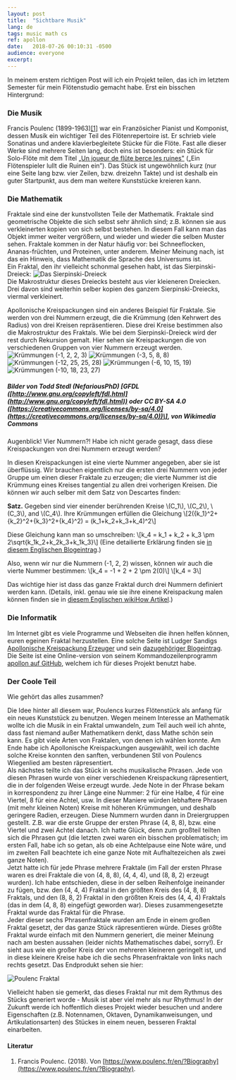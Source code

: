 ```yaml
---
layout:	post
title:	"Sichtbare Musik"
lang: de
tags: music math cs
ref: apollon
date:	2018-07-26 00:10:31 -0500
audience: everyone
excerpt:
---
```

In meinem erstem richtigen Post will ich ein Projekt teilen, das ich im letztem Semester für mein Flötenstudio gemacht habe. Erst ein bisschen Hintergrund:

### Die Musik
Francis Poulenc (1899-1963)[\[1\]](#references) war ein Französicher Pianist und Komponist, dessen Musik ein wichtiger Teil des Flötenrepertoire ist. Er schrieb viele Sonatinas und andere klavierbegleitete Stücke für die Flöte. Fast alle dieser Werke sind mehrere Seiten lang, doch eins ist besonders: ein Stück für Solo-Flöte mit dem Titel [„Un joueur de flûte berce les ruines"](../../../files/Poulenc.pdf) („Ein Flötenspieler lullt die Ruinen ein”). Das Stück ist ungewöhnlich kurz (nur eine Seite lang bzw. vier Zeilen, bzw. dreizehn Takte) und ist deshalb ein guter Startpunkt, aus dem man weitere Kunststücke kreieren kann.

### Die Mathematik 
Fraktale sind eine der kunstvollsten Teile der Mathematik. Fraktale sind geometrische Objekte die sich selbst sehr ähnlich sind; z.B. können sie aus verkleinerten kopien von sich selbst bestehen. In diesem Fall kann man das Objekt immer weiter vergrößern, und wieder und wieder die selben Muster sehen. Fraktale kommen in der Natur häufig vor: bei Schneeflocken, Ananas-früchten, und Proteinen, unter anderem. Meiner Meinung nach, ist das ein Hinweis, dass Mathematik die Sprache des Universums ist.  
Ein Fraktal, den ihr vielleicht schonmal gesehen habt, ist das Sierpinski-Dreieck:
![Das Sierpinski-Dreieck](../../../files/sierpinski.png)  
Die Makrostruktur dieses Dreiecks besteht aus vier kleieneren Dreiecken. Drei davon sind weiterhin selber kopien des ganzem Sierpinski-Dreiecks, viermal verkleinert. 

Apollonische Kreispackungen sind ein anderes Beispiel für Fraktale. Sie werden von drei Nummern erzeugt, die die Krümmung (den Kehrwert des Radius) von drei Kreisen repräsentieren. Diese drei Kreise bestimmen also die Makrostruktur des Fraktals. Wie bei dem Sierpinski-Dreieck wird der rest durch Rekursion gemalt. Hier sehen sie Kreispackungen die von verschiedenen Gruppen von vier Nummern erzeugt werden.  
![Krümmungen (-1, 2, 2, 3)](../../../files/apollon1_2_2_3.png "Kreispackung mit Krümmungen (-1, 2, 2, 3) erzeugt") ![Krümmungen (-3, 5, 8, 8)](../../../files/apollon3_5_8_8.png "Kreispackung mit Krümmungen (-3, 5, 8, 8) erzeugt") ![Krümmungen (-12, 25, 25, 28)](../../../files/apollon12_25_25_28.png "Kreispackung mit Krümmungen (-12, 25, 25, 28) erzeugt") ![Krümmungen (-6, 10, 15, 19)](../../../files/apollon6_10_15_19.png "Kreispackung mit Krümmungen (-6, 10, 15, 19) erzeugt") ![Krümmungen (-10, 18, 23, 27)](../../../files/apollon10_18_23_27.png "Kreispackung mit Krümmungen (-10, 18, 23, 27) erzeugt")
##### _Bilder von Todd Stedl (NefariousPhD) \[GFDL ([http://www.gnu.org/copyleft/fdl.html](http://www.gnu.org/copyleft/fdl.html)) oder CC BY-SA 4.0 ([https://creativecommons.org/licenses/by-sa/4.0](https://creativecommons.org/licenses/by-sa/4.0))\], von Wikimedia Commons_

Augenblick! Vier Nummern?! Habe ich nicht gerade gesagt, dass diese Kreispackungen von drei Nummern erzeugt werden?  
 
In diesen Kreispackungen ist eine vierte Nummer angegeben, aber sie ist überflüssig. Wir brauchen eigentlich nur die ersten drei Nummern von jeder Gruppe um einen dieser Fraktale zu erzeugen; die vierte Nummer ist die Krümmung eines Kreises tangential zu allen drei vorherigen Kreisen. Die können wir auch selber mit dem Satz von Descartes finden:

**Satz.** Gegeben sind vier einender berührenden Kreise \\(C_1\\), \\(C_2\\), \\(C_3\\), and \\(C_4\\). Ihre Krümmungen erfüllen die Gleichung
\\[2({k_1}^2+{k_2}^2+{k_3}^2+{k_4}^2) = (k_1+k_2+k_3+k_4)^2\\]

Diese Gleichung kann man so umschreiben:
\\[k_4 = k_1 + k_2 + k_3 \pm 2\sqrt{k_1k_2+k_2k_3+k_1k_3}\\]
(Eine detailierte Erklärung finden sie [in diesem Englischen Blogeintrag](https://euler.genepeer.com/from-herons-formula-to-descartes-circle-theorem).)  

Also, wenn wir nur die Nummern (-1, 2, 2) wissen, können wir auch die vierte Nummer bestimmen:
\\[k_4 = -1 + 2 + 2 \\pm 2(0)\\]
\\[k_4 = 3\\]

Das wichtige hier ist dass das ganze Fraktal durch drei Nummern definiert werden kann. (Details, inkl. genau wie sie ihre einene Kreispackung malen können finden sie in [diesem Englischen wikiHow Artikel](https://www.wikihow.com/Create-an-Apollonian-Gasket).)

### Die Informatik
Im Internet gibt es viele Programme und Webseiten die ihnen helfen können, euren egeinen Fraktal herzustellen. Eine solche Seite ist Ludger Sandigs [Apollonische Kreispackung Erzeuger](http://lsandig.org/cgi-bin/apollon/index.cgi) und sein [dazugehöriger Blogeintrag](https://lsandig.org/blog/2014/08/apollon-python/). Die Seite ist eine Online-version von seinem Kommandozeilenprogramm [apollon auf GitHub](https://github.com/lsandig/apollon), welchem ich für dieses Projekt benutzt habe.

### Der Coole Teil
Wie gehört das alles zusammen?

Die Idee hinter all diesem war, Poulencs kurzes Flötenstück als anfang für ein neues Kunststück zu benutzen. Wegen meinem Interesse an Mathematik wollte ich die Musik in ein Fraktal umwandeln, zum Teil auch weil ich ahnte, dass fast niemand außer Mathematikern denkt, dass Mathe schön sein kann.
Es gibt viele Arten von Fraktalen, von denen ich wählen konnte. Am Ende habe ich Apollonische Kreispackungen ausgewählt, weil ich dachte solche Kreise konnten den sanften, verbundenen Stil von Poulencs Wiegenlied am besten räpresentiert.   
Als nächstes teilte ich das Stück in sechs musikalische Phrasen. Jede von diesen Phrasen wurde von einer verschiedenen Kreispackung räpresentiert, die in der folgenden Weise erzeugt wurde. Jede Note in der Phrase bekam in korrespondenz zu ihrer Länge eine Nummer: 2 für eine Halbe, 4 für eine Viertel, 8 für eine Achtel, usw. In dieser Maniere würden lebhaftere Phrasen (mit mehr kleinen Noten) Kreise mit höheren Krümmungen, und deshalb geringere Radien, erzeugen. Diese Nummern wurden dann in Dreiergruppen gestellt. Z.B. war die erste Gruppe der ersten Phrase (4, 8, 8), bzw. eine Viertel und zwei Achtel danach. Ich hatte Glück, denn zum großteil teilten sich die Phrasen gut (die letzten zwei waren ein bisschen problematisch; im ersten Fall, habe ich so getan, als ob eine Achtelpause eine Note wäre, und im zweiten Fall beachtete ich eine ganze Note mit Aufhaltezeichen als zwei ganze Noten).  
Jetzt hatte ich für jede Phrase mehrere Fraktale (im Fall der ersten Phrase waren es drei Fraktale die von (4, 8, 8), (4, 4, 4), und (8, 8, 2) erzeugt wurden). Ich habe entschieden, diese in der selben Reihenfolge ineinander zu fügen, bzw. den (4, 4, 4) Fraktal in den größten Kreis des (4, 8, 8) Fraktals, und den (8, 8, 2) Fraktal in den größten Kreis des (4, 4, 4) Fraktals (das in dem (4, 8, 8) eingefügt geworden war). Dieses zusammengesetzte Fraktal wurde das Fraktal für die Phrase.  
Jeder dieser sechs Phrasenfraktale wurden am Ende in einem großen Fraktal gesetzt, der das ganze Stück räpresentieren würde. Dieses größte Fraktal wurde einfach mit den Nummern generiert, die meiner Meinung nach am besten aussahen (leider nichts Mathematisches dabei, sorry!). Er sieht aus wie ein großer Kreis der von mehreren kleineren geringelt ist, und in diese kleinere Kreise habe ich die sechs Phrasenfraktale von links nach rechts gesetzt. Das Endprodukt sehen sie hier:   

![Poulenc Fraktal](../../../files/poulenc-gasket.jpg)  

Vielleicht haben sie gemerkt, das dieses Fraktal nur mit dem Rythmus des Stücks generiert worde - Musik ist aber viel mehr als nur Rhythmus! In der Zukunft werde ich hoffentlich dieses Projekt wieder besuchen und andere Eigenschaften (z.B. Notennamen, Oktaven, Dynamikanweisungen, und Artikulationsarten) des Stückes in einem neuen, besseren Fraktal einarbeiten.

#### Literatur
1. Francis Poulenc. (2018). Von [https://www.poulenc.fr/en/?Biography](https://www.poulenc.fr/en/?Biography).
